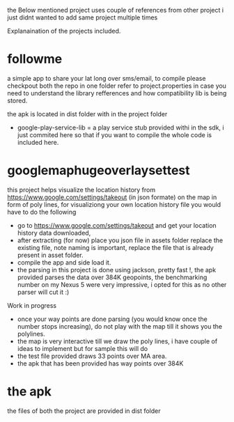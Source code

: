 
the Below mentioned project uses couple of references from other project i just didnt wanted to add same project multiple times

Explanaination of the projects included.

followme
========
a simple app to share your lat long over sms/email, to compile please checkpout both the repo in one folder
refer to project.properties in case you need to understand the library refferences and how compatibility lib is being stored.

the apk is located in dist folder with in the project folder



- google-play-service-lib = a play service stub provided withi in the sdk, i just commited here so that if you want to compile the whole code is included here.



googlemaphugeoverlaysettest
=========================

this project helps visualize the location history from https://www.google.com/settings/takeout (in json formate) on the map in form of poly lines, for visualiziong your own location history file you would have to do the following

- go to https://www.google.com/settings/takeout and get your location history data downloaded, 
- after extracting (for now) place you json file in assets folder replace the existing file, note naming is important, replace the file that is already present in asset folder.
- compile the app and side load it.
- the parsing in this project is done using jackson, pretty fast !, the apk provided parses the data over 384K geopoints, the benchmarking number on my Nexus 5 were very impressive, i opted for this as no other parser will cut it :) 


Work in progress
- once your way points are done parsing (you would know once the number stops increasing), do not play with the map till it shows you the polylines.
- the map is very interactive till we draw the poly lines, i have couple of ideas to implement but for sample this will do
- the test file provided draws 33 points over MA area.
- the apk that has been provided has way points over 384K


the apk
=======
the files of both the project are provided in dist folder

